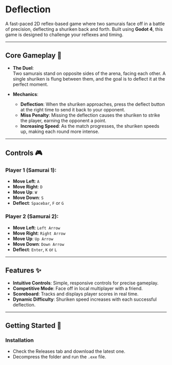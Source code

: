 # Deflection

A fast-paced 2D reflex-based game where two samurais face off in a battle of precision, deflecting a shuriken back and forth. Built using **Godot 4**, this game is designed to challenge your reflexes and timing.

---

## Core Gameplay 🥋

- **The Duel**:  
  Two samurais stand on opposite sides of the arena, facing each other. A single shuriken is flung between them, and the goal is to deflect it at the perfect moment.  

- **Mechanics**:  
  - **Deflection**: When the shuriken approaches, press the deflect button at the right time to send it back to your opponent.  
  - **Miss Penalty**: Missing the deflection causes the shuriken to strike the player, earning the opponent a point.  
  - **Increasing Speed**: As the match progresses, the shuriken speeds up, making each round more intense.  

---

## Controls 🎮

### Player 1 (Samurai 1):
- **Move Left**: `A`
- **Move Right**: `D`
- **Move Up**: `W`
- **Move Down**: `S`
- **Deflect**: `Spacebar`, `F` or `G`

### Player 2 (Samurai 2):
- **Move Left**: `Left Arrow`
- **Move Right**: `Right Arrow`
- **Move Up**: `Up Arrow`
- **Move Down**: `Down Arrow`
- **Deflect**: `Enter`, `K` or `L`

---

## Features ✨

- **Intuitive Controls**: Simple, responsive controls for precise gameplay.  
- **Competitive Mode**: Face off in local multiplayer with a friend.  
- **Scoreboard**: Tracks and displays player scores in real time.  
- **Dynamic Difficulty**: Shuriken speed increases with each successful deflection.

---

## Getting Started 🚀

### Installation
- Check the Releases tab and download the latest one.
- Decompress the folder and run the `.exe` file.
